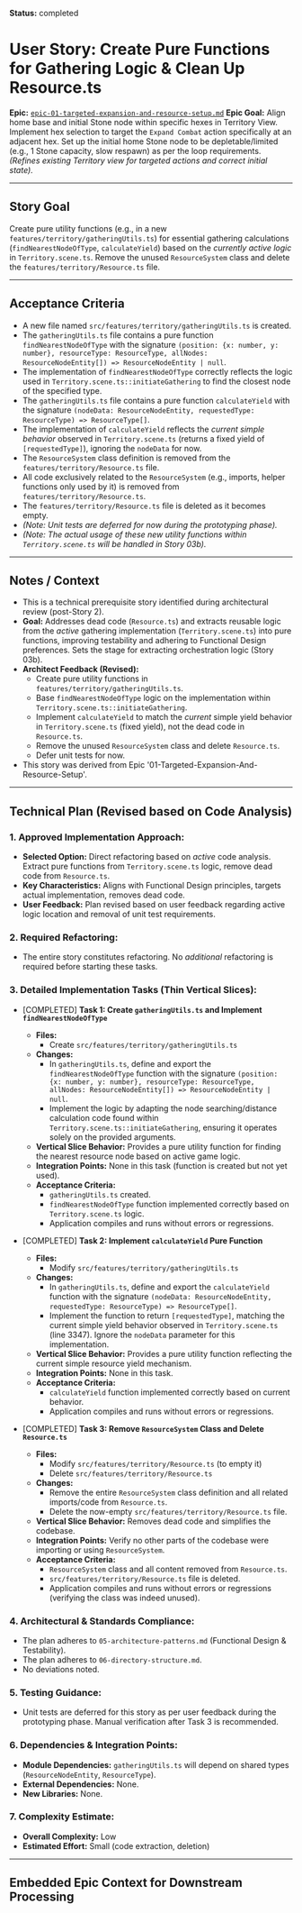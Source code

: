 **Status:** completed
# User Story: Create Pure Functions for Gathering Logic & Clean Up Resource.ts

**Epic:** [`epic-01-targeted-expansion-and-resource-setup.md`](./epic-01-targeted-expansion-and-resource-setup.md)
**Epic Goal:** Align home base and initial Stone node within specific hexes in Territory View. Implement hex selection to target the `Expand Combat` action specifically at an adjacent hex. Set up the initial home Stone node to be depletable/limited (e.g., 1 Stone capacity, slow respawn) as per the loop requirements. *(Refines existing Territory view for targeted actions and correct initial state).*

---

## Story Goal

Create pure utility functions (e.g., in a new `features/territory/gatheringUtils.ts`) for essential gathering calculations (`findNearestNodeOfType`, `calculateYield`) based on the *currently active logic* in `Territory.scene.ts`. Remove the unused `ResourceSystem` class and delete the `features/territory/Resource.ts` file.

---

## Acceptance Criteria

*   A new file named `src/features/territory/gatheringUtils.ts` is created.
*   The `gatheringUtils.ts` file contains a pure function `findNearestNodeOfType` with the signature `(position: {x: number, y: number}, resourceType: ResourceType, allNodes: ResourceNodeEntity[]) => ResourceNodeEntity | null`.
*   The implementation of `findNearestNodeOfType` correctly reflects the logic used in `Territory.scene.ts::initiateGathering` to find the closest node of the specified type.
*   The `gatheringUtils.ts` file contains a pure function `calculateYield` with the signature `(nodeData: ResourceNodeEntity, requestedType: ResourceType) => ResourceType[]`.
*   The implementation of `calculateYield` reflects the *current simple behavior* observed in `Territory.scene.ts` (returns a fixed yield of `[requestedType]`), ignoring the `nodeData` for now.
*   The `ResourceSystem` class definition is removed from the `features/territory/Resource.ts` file.
*   All code exclusively related to the `ResourceSystem` (e.g., imports, helper functions only used by it) is removed from `features/territory/Resource.ts`.
*   The `features/territory/Resource.ts` file is deleted as it becomes empty.
*   *(Note: Unit tests are deferred for now during the prototyping phase).*
*   *(Note: The actual usage of these new utility functions within `Territory.scene.ts` will be handled in Story 03b).*

---

## Notes / Context

*   This is a technical prerequisite story identified during architectural review (post-Story 2).
*   **Goal:** Addresses dead code (`Resource.ts`) and extracts reusable logic from the *active* gathering implementation (`Territory.scene.ts`) into pure functions, improving testability and adhering to Functional Design preferences. Sets the stage for extracting orchestration logic (Story 03b).
*   **Architect Feedback (Revised):**
    *   Create pure utility functions in `features/territory/gatheringUtils.ts`.
    *   Base `findNearestNodeOfType` logic on the implementation within `Territory.scene.ts::initiateGathering`.
    *   Implement `calculateYield` to match the *current* simple yield behavior in `Territory.scene.ts` (fixed yield), not the dead code in `Resource.ts`.
    *   Remove the unused `ResourceSystem` class and delete `Resource.ts`.
    *   Defer unit tests for now.
*   This story was derived from Epic '01-Targeted-Expansion-And-Resource-Setup'.

---

## Technical Plan (Revised based on Code Analysis)

### 1. Approved Implementation Approach:
*   **Selected Option:** Direct refactoring based on *active* code analysis. Extract pure functions from `Territory.scene.ts` logic, remove dead code from `Resource.ts`.
*   **Key Characteristics:** Aligns with Functional Design principles, targets actual implementation, removes dead code.
*   **User Feedback:** Plan revised based on user feedback regarding active logic location and removal of unit test requirements.

### 2. Required Refactoring:
*   The entire story constitutes refactoring. No *additional* refactoring is required before starting these tasks.

### 3. Detailed Implementation Tasks (Thin Vertical Slices):
*   [COMPLETED] **Task 1: Create `gatheringUtils.ts` and Implement `findNearestNodeOfType`**
    *   **Files:**
        *   Create `src/features/territory/gatheringUtils.ts`
    *   **Changes:**
        *   In `gatheringUtils.ts`, define and export the `findNearestNodeOfType` function with the signature `(position: {x: number, y: number}, resourceType: ResourceType, allNodes: ResourceNodeEntity[]) => ResourceNodeEntity | null`.
        *   Implement the logic by adapting the node searching/distance calculation code found within `Territory.scene.ts::initiateGathering`, ensuring it operates solely on the provided arguments.
    *   **Vertical Slice Behavior:** Provides a pure utility function for finding the nearest resource node based on active game logic.
    *   **Integration Points:** None in this task (function is created but not yet used).
    *   **Acceptance Criteria:**
        *   `gatheringUtils.ts` created.
        *   `findNearestNodeOfType` function implemented correctly based on `Territory.scene.ts` logic.
        *   Application compiles and runs without errors or regressions.

*   [COMPLETED] **Task 2: Implement `calculateYield` Pure Function**
    *   **Files:**
        *   Modify `src/features/territory/gatheringUtils.ts`
    *   **Changes:**
        *   In `gatheringUtils.ts`, define and export the `calculateYield` function with the signature `(nodeData: ResourceNodeEntity, requestedType: ResourceType) => ResourceType[]`.
        *   Implement the function to return `[requestedType]`, matching the current simple yield behavior observed in `Territory.scene.ts` (line 3347). Ignore the `nodeData` parameter for this implementation.
    *   **Vertical Slice Behavior:** Provides a pure utility function reflecting the current simple resource yield mechanism.
    *   **Integration Points:** None in this task.
    *   **Acceptance Criteria:**
        *   `calculateYield` function implemented correctly based on current behavior.
        *   Application compiles and runs without errors or regressions.

*   [COMPLETED] **Task 3: Remove `ResourceSystem` Class and Delete `Resource.ts`**
    *   **Files:**
        *   Modify `src/features/territory/Resource.ts` (to empty it)
        *   Delete `src/features/territory/Resource.ts`
    *   **Changes:**
        *   Remove the entire `ResourceSystem` class definition and all related imports/code from `Resource.ts`.
        *   Delete the now-empty `src/features/territory/Resource.ts` file.
    *   **Vertical Slice Behavior:** Removes dead code and simplifies the codebase.
    *   **Integration Points:** Verify no other parts of the codebase were importing or using `ResourceSystem`.
    *   **Acceptance Criteria:**
        *   `ResourceSystem` class and all content removed from `Resource.ts`.
        *   `src/features/territory/Resource.ts` file is deleted.
        *   Application compiles and runs without errors or regressions (verifying the class was indeed unused).

### 4. Architectural & Standards Compliance:
*   The plan adheres to `05-architecture-patterns.md` (Functional Design & Testability).
*   The plan adheres to `06-directory-structure.md`.
*   No deviations noted.

### 5. Testing Guidance:
*   Unit tests are deferred for this story as per user feedback during the prototyping phase. Manual verification after Task 3 is recommended.

### 6. Dependencies & Integration Points:
*   **Module Dependencies:** `gatheringUtils.ts` will depend on shared types (`ResourceNodeEntity`, `ResourceType`).
*   **External Dependencies:** None.
*   **New Libraries:** None.

### 7. Complexity Estimate:
*   **Overall Complexity:** Low
*   **Estimated Effort:** Small (code extraction, deletion)

---

## Embedded Epic Context for Downstream Processing

<!-- ROO CONTEXT - DO NOT MODIFY MANUALLY -->
<!--
Epic Path: ./epic-01-targeted-expansion-and-resource-setup.md
Epic Title: 01-Targeted-Expansion-And-Resource-Setup
Story Title: Create Pure Functions for Gathering Logic & Clean Up Resource.ts
Epic Goal Summary: Align home base and initial Stone node within specific hexes in Territory View. Implement hex selection to target the Expand Combat action specifically at an adjacent hex. Set up the initial home Stone node to be depletable/limited (e.g., 1 Stone capacity, slow respawn) as per the loop requirements. (Refines existing Territory view for targeted actions and correct initial state).
Project Context (if available in Epic):
  Project Title: project-01-establish-core-feedback-loop
  Project Goal: Implement the minimum viable gameplay loop connecting the core views: Gather Stone in Territory View, initiate Expand Combat, earn persistent Coins from Combat success (e.g., clearing Wave 1), spend Coins in a minimal Management View to unlock basic Stone-to-Pebble crafting, use crafted Pebbles to conquer the first Hex (e.g., clear Wave 1), and have the conquered Hex reveal a better/new Stone node.
-->